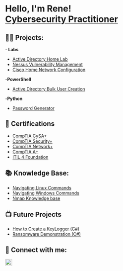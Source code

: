 <h1>Hello, I'm Rene! <br/><a href="https://www.linkedin.com/in/rrivm1997/">Cybersecurity Practitioner</a>

<h2>👨‍💻 Projects:</h2>

-<b> Labs</b>
  - [Active Directory Home Lab](https://github.com/rrivm1997/Active-Directory-Home-Lab)
  - [Nessus Vulnerability Management](https://github.com/rrivm1997/Nessus_Vulnerability_Management)
  - [Cisco Home Network Configuration](https://github.com/rrivm1997/Network_Configuration)

-<b>PowerShell</b>
  - [Active Directory Bulk User Creation](https://github.com/rrivm1997/AD_PS_USRS)

-<b>Python</b>
  - [Password Generator](https://github.com/rrivm1997/Password_Generator)

<h2>📜 Certifications</h2>

- [CompTIA CySA+](https://imgur.com/a/5MVTakF)
- [CompTIA Security+](https://imgur.com/a/FarGsOH)
- [CompTIA Network+](https://imgur.com/a/XV2K9m1)
- [CompTIA A+](https://imgur.com/BH59XqD)
- [ITIL 4 Foundation](https://imgur.com/0TdHMFp)
  
<h2>📚 Knowledge Base:</h2>

- [Navigating Linux Commands](https://github.com/rrivm1997/Linux-nav)
- [Navigating Windows Commands](https://github.com/rrivm1997/Windows-nav)
- [Nmap Knowledge base](https://github.com/rrivm1997/Nmap-Knowledge-base.git)

<h2>📺 Future Projects</h2>

- [How to Create a KeyLogger (C#)](https://www.youtube.com/watch?v=N-L9hklSlNk)
- [Ransomware Demonstration (C#)](https://www.youtube.com/watch?v=OfvdQeh79s0)

<h2> 🤳 Connect with me:</h2>

[<img align="left" alt="rrivm1997| LinkedIn" width="22px" src="https://cdn.jsdelivr.net/npm/simple-icons@v3/icons/linkedin.svg" />][linkedin]


[linkedin]: https://www.linkedin.com/in/rrivm1997
<!--
**joshmadakor1/joshmadakor1** is a ✨ _special_ ✨ repository because its `README.md` (this file) appears on your GitHub profile.

Here are some ideas to get you started:

- 🔭 I’m currently working on ...
- 🌱 I’m currently learning ...
- 👯 I’m looking to collaborate on ...
- 🤔 I’m looking for help with ...
- 💬 Ask me about ...
- 📫 How to reach me: ...
- 😄 Pronouns: ...
- ⚡ Fun fact: ...
-->
